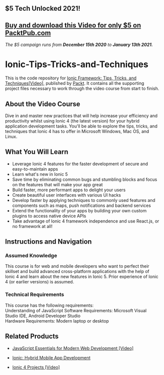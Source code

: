 ## $5 Tech Unlocked 2021!
[Buy and download this Video for only $5 on PacktPub.com](https://www.packtpub.com/product/ionic-framework-tips-tricks-and-techniques-video/9781838642952)
-----
*The $5 campaign         runs from __December 15th 2020__ to __January 13th 2021.__*

# Ionic-Tips-Tricks-and-Techniques
This is the code repository for [Ionic Framework: Tips, Tricks, and Techniques[Video]](https://www.packtpub.com/mobile/ionic-framework-tips-tricks-and-techniques-video), published by [Packt](https://www.packtpub.com/?utm_source=github). It contains all the supporting project files necessary to work through the video course from start to finish.



## About the Video Course
Dive in and master new practices that will help increase your efficiency and productivity whilst using Ionic 4 (the latest version) for your hybrid application development tasks. You'll be able to explore the tips, tricks, and techniques that Ionic 4 has to offer in Microsoft Windows, Mac OS, and Linux.

<H2>What You Will Learn</H2>
<DIV class=book-info-will-learn-text>
<UL>
<LI>Leverage Ionic 4 features for the faster development of secure and easy-to-maintain apps
<LI>Learn what's new in Ionic 5
<LI>Save time by eliminating common bugs and stumbling blocks and focus on the features that will make your app great
<LI>Build faster, more performant apps to delight your users
<LI>Create beautiful user interfaces with various UI hacks
<LI>Develop faster by applying techniques to commonly used features and components such as maps, push notifications and backend services
<LI>Extend the functionality of your apps by building your own custom plugins to access native device APIs
<LI>Take advantage of Ionic 4 framework independence and use React.js, or no framework at all!
</LI></UL></DIV>



## Instructions and Navigation
### Assumed Knowledge
This course is for web and mobile developers who want to perfect their skillset and build advanced cross-platform applications with the help of Ionic 4 and learn about the new features in Ionic 5.
Prior experience of Ionic 4 (or earlier versions) is assumed.


### Technical Requirements
This course has the following requirements:<br/>
Understanding of JavaScript
Software Requirements: Microsoft Visual Studio IDE, Android Developer Studio <br/>
Hardware Requirements: Modern laptop or desktop <br/> 








## Related Products
* [JavaScript Essentials for Modern Web Development [Video]](https://www.packtpub.com/web-development/javascript-essentials-for-modern-web-development-video)


* [Ionic: Hybrid Mobile App Development](https://www.packtpub.com/application-development/ionic-hybrid-mobile-app-development)


* [Ionic 4 Projects [Video]](https://www.packtpub.com/mobile/ionic-4-projects-video)
